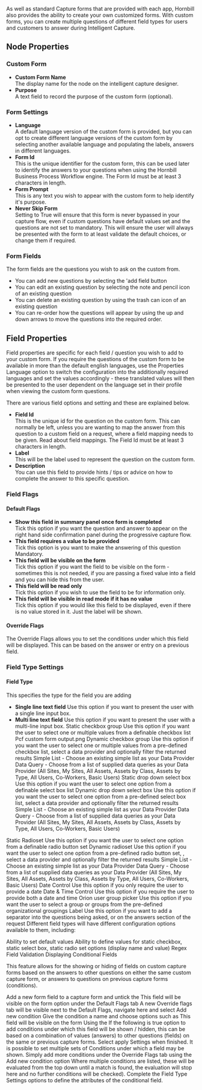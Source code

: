 As well as standard Capture forms that are provided with each app, Hornbill also provides the ability to create your own customized forms. With custom forms, you can create multiple questions of different field types for users and customers to answer during Intelligent Capture.

## Node Properties
### Custom Form
* **Custom Form Name**<br>The display name for the node on the intelligent capture designer.
* **Purpose**<br>A text field to record the purpose of the custom form (optional).

### Form Settings
* **Language**<br>A default language version of the custom form is provided, but you can opt to create different language versions of the custom form by selecting another available language and populating the labels, answers in different languages.
* **Form Id**<br>This is the unique identifier for the custom form, this can be used later to identify the answers to your questions when using the Hornbill Business Process Workflow engine. The Form Id must be at least 3 characters in length.
* **Form Prompt**<br>This is any text you wish to appear with the custom form to help identify it's purpose.
* **Never Skip Form**<br>Setting to True will ensure that this form is never bypassed in your capture flow, even if custom questions have default values set and the questions are not set to mandatory. This will ensure the user will always be presented with the form to at least validate the default choices, or change them if required.

### Form Fields
The form fields are the questions you wish to ask on the custom from.
* You can add new questions by selecting the 'add field button
* You can edit an existing question by selecting the note and pencil icon of an existing question
* You can delete an existing question by using the trash can icon of an existing question
* You can re-order how the questions will appear by using the up and down arrows to move the questions into the required order.

## Field Properties
Field properties are specific for each field / question you wish to add to your custom form. If you require the questions of the custom form to be available in more than the default english languages, use the Properties Language option to switch the configuration into the additionally required languages and set the values accordingly - these translated values will then be presented to the user dependent on the language set in their profile when viewing the custom form questions.

There are various field options and setting and these are explained below.

* **Field Id**<br>This is the unique id for the question on the custom form. This can normally be left, unless you are wanting to map the answer from this question to a custom field on a request, where a field mapping needs to be given. Read about field mappings. The Field Id must be at least 3 characters in length.
* **Label**<br>This will be the label used to represent the question on the custom form.
* **Description**<br>You can use this field to provide hints / tips or advice on how to complete the answer to this specific question.

### Field Flags
#### Default Flags
* **Show this field in summary panel once form is completed**<br>Tick this option if you want the question and answer to appear on the right hand side confirmation panel during the progressive capture flow.
* **This field requires a value to be provided**<br>Tick this option is you want to make the answering of this question Mandatory.
* **This field will be visible on the form**<br>Tick this option if you want the field to be visible on the form - sometimes this is not needed, if you are passing a fixed value into a field and you can hide this from the user.
* **This field will be read only**<br>Tick this option if you wish to use the field to be for information only.
* **This field will be visible in read mode if it has no value**<br>Tick this option if you would like this field to be displayed, even if there is no value stored in it. Just the label will be shown.

#### Override Flags
The Override Flags allows you to set the conditions under which this field will be displayed. This can be based on the answer or entry on a previous field.

### Field Type Settings

#### Field Type
This specifies the type for the field you are adding

* **Single line text field**
    Use this option if you want to present the user with a single line input box.
* **Multi line text field**
    Use this option if you want to present the user with a multi-line input box.
Static checkbox group
Use this option if you want the user to select one or multiple values from a definable checkbox list
Pcf custom form output.png
Dynamic checkbox group
Use this option if you want the user to select one or multiple values from a pre-defined checkbox list, select a data provider and optionally filter the returned results
Simple List - Choose an existing simple list as your Data Provider
Data Query - Choose from a list of supplied data queries as your Data Provider (All Sites, My Sites, All Assets, Assets by Class, Assets by Type, All Users, Co-Workers, Basic Users)
Static drop down select box
Use this option if you want the user to select one option from a definable select box list
Dynamic drop down select box
Use this option if you want the user to select one option from a pre-defined select box list, select a data provider and optionally filter the returned results
Simple List - Choose an existing simple list as your Data Provider
Data Query - Choose from a list of supplied data queries as your Data Provider (All Sites, My Sites, All Assets, Assets by Class, Assets by Type, All Users, Co-Workers, Basic Users)

Static Radioset
Use this option if you want the user to select one option from a definable radio button set
Dynamic radioset
Use this option if you want the user to select one option from a pre-defined radio button set, , select a data provider and optionally filter the returned results
Simple List - Choose an existing simple list as your Data Provider
Data Query - Choose from a list of supplied data queries as your Data Provider (All Sites, My Sites, All Assets, Assets by Class, Assets by Type, All Users, Co-Workers, Basic Users)
Date Control
Use this option if you only require the user to provide a date
Date & Time Control
Use this option if you require the user to provide both a date and time
Orion user group picker
Use this option if you want the user to select a group or groups from the pre-defined organizational groupings
Label
Use this option if you want to add a separator into the questions being asked, or on the answers section of the request
Different field types will have different configuration options available to them, including:

Ability to set default values
Ability to define values for static checkbox, static select box, static radio set options (display name and value)
Regex Field Validation
Displaying Conditional Fields

This feature allows for the showing or hiding of fields on custom capture forms based on the answers to other questions on either the same custom capture form, or answers to questions on previous capture forms (conditions).

Add a new form field to a capture form and untick the This field will be visible on the form option under the Default Flags tab
A new Override flags tab will be visible next to the Default Flags, navigate here and select Add new condition
Give the condition a name and choose options such as This field will be visible on the form
Using the If the following is true option to add conditions under which this field will be shown / hidden, this can be based on a combination of values (answers) to other questions (fields) on the same or previous capture forms. Select apply Settings when finished.
It is possible to set multiple sets of Conditions under which a field may be shown. Simply add more conditions under the Override Flags tab using the Add new condition option
Where multiple conditions are listed, these will be evaluated from the top down until a match is found, the evaluation will stop here and no further conditions will be checked).
Complete the Field Type Settings options to define the attributes of the conditional field.